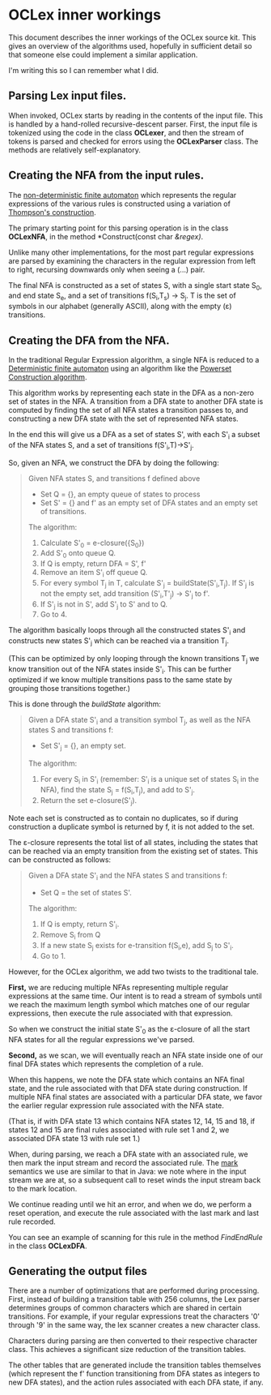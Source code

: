 # OCLex inner workings

This document describes the inner workings of the OCLex source kit. This gives
an overview of the algorithms used, hopefully in sufficient detail so that
someone else could implement a similar application.

I'm writing this so I can remember what I did.

## Parsing Lex input files.

When invoked, OCLex starts by reading in the contents of the input file. This
is handled by a hand-rolled recursive-descent parser. First, the input file
is tokenized using the code in the class **OCLexer**, and then the stream of
tokens is parsed and checked for errors using the **OCLexParser** class. The
methods are relatively self-explanatory.

## Creating the NFA from the input rules.

The [non-deterministic finite automaton](https://en.wikipedia.org/wiki/Nondeterministic_finite_automaton) which represents the regular expressions
of the various rules is constructed using a variation of [Thompson's construction](https://en.wikipedia.org/wiki/Thompson%27s_construction).

The primary starting point for this parsing operation is in the class **OCLexNFA**, in the method *Construct(const char *&regex)*.

Unlike many other implementations, for the most part regular expressions are parsed by examining the characters in the regular expression from left to right, recursing downwards only when seeing a (...) pair.

The final NFA is constructed as a set of states S, with a single start state S<sub>0</sub>, and end state S<sub>e</sub>, and a set of transitions f(S<sub>i</sub>,T<sub>s</sub>) -> S<sub>j</sub>. T is the set of symbols in our alphabet (generally ASCII), along with the empty (ε) transitions.

## Creating the DFA from the NFA.

In the traditional Regular Expression algorithm, a single NFA is reduced to a [Deterministic finite automaton](https://en.wikipedia.org/wiki/Deterministic_finite_automaton) using an algorithm like the [Powerset Construction algorithm](https://en.wikipedia.org/wiki/Powerset_construction). 

This algorithm works by representing each state in the DFA as a non-zero set of states in the NFA. A transition from a DFA state to another DFA state is computed by finding the set of all NFA states a transition passes to, and constructing a new DFA state with the set of represented NFA states.

In the end this will give us a DFA as a set of states S', with each S'<sub>i</sub> a subset of the NFA states S, and a set of transitions f(S'<sub>i</sub>,T)->S'<sub>j</sub>.

So, given an NFA, we construct the DFA by doing the following:

> Given NFA states S, and transitions f defined above
>
> * Set Q = {}, an empty queue of states to process
> * Set S' = {} and f' as an empty set of DFA states and an empty set of transitions.
> 
> The algorithm:
>
> 1. Calculate S'<sub>0</sub> = e-closure({S<sub>0</sub>})
> 2. Add S'<sub>0</sub> onto queue Q.
> 3. If Q is empty, return DFA = S', f'
> 4. Remove an item S'<sub>i</sub> off queue Q.
> 5. For every symbol T<sub>j</sub> in T, calculate S'<sub>j</sub> = buildState(S'<sub>i</sub>,T<sub>j</sub>). If S'<sub>j</sub> is not the empty set, add transition (S'<sub>i</sub>,T'<sub>j</sub>) -> S'<sub>j</sub> to f'.
> 7. If S'<sub>j</sub> is not in S', add S'<sub>j</sub> to S' and to Q.
> 8. Go to 4.

The algorithm basically loops through all the constructed states S'<sub>i</sub> and constructs new states S'<sub>j</sub> which can be reached via a transition T<sub>j</sub>.

(This can be optimized by only looping through the known transitions T<sub>j</sub> we know transition out of the NFA states inside S'<sub>i</sub>. This can be further optimized if we know multiple transitions pass to the same state by grouping those transitions together.)

This is done through the *buildState* algorithm:

> Given a DFA state S'<sub>i</sub> and a transition symbol T<sub>j</sub>, as well as the NFA states S and transitions f:
>
> * Set S'<sub>j</sub> = {}, an empty set.
> 
> The algorithm:
>
> 1. For every S<sub>i</sub> in S'<sub>i</sub> (remember: S'<sub>i</sub> is a unique set of states S<sub>i</sub> in the NFA), find the state S<sub>j</sub> = f(S<sub>i</sub>,T<sub>j</sub>), and add to S'<sub>j</sub>.
> 2. Return the set e-closure(S'<sub>j</sub>).

Note each set is constructed as to contain no duplicates, so if during construction a duplicate symbol is returned by f, it is not added to the set.

The ε-closure represents the total list of all states, including the states that can be reached via an empty transition from the existing set of states. This can be constructed as follows:

> Given a DFA state S'<sub>i</sub> and the NFA states S and transitions f:
>
> * Set Q = the set of states S'.
>
> The algorithm:
>
> 1. If Q is empty, return S'<sub>i</sub>.
> 2. Remove S<sub>i</sub> from Q
> 3. If a new state S<sub>j</sub> exists for e-transition f(S<sub>i</sub>,e), add S<sub>j</sub> to S'<sub>i</sub>.
> 4. Go to 1.

However, for the OCLex algorithm, we add two twists to the traditional tale.

**First,** we are reducing multiple NFAs representing multiple regular expressions at the same time. Our intent is to read a stream of symbols until we reach the maximum length symbol which matches one of our regular expressions, then execute the rule associated with that expression. 

So when we construct the initial state S'<sub>0</sub> as the ε-closure of all the start NFA states for all the regular expressions we've parsed.

**Second,** as we scan, we will eventually reach an NFA state inside one of our final DFA states which represents the completion of a rule.

When this happens, we note the DFA state which contains an NFA final state, and the rule associated with that DFA state during construction. If multiple NFA final states are associated with a particular DFA state, we favor the earlier regular expression rule associated with the NFA state.

(That is, if with DFA state 13 which contains NFA states 12, 14, 15 and 18, if states 12 and 15 are final rules associated with rule set 1 and 2, we associated DFA state 13 with rule set 1.)

When, during parsing, we reach a DFA state with an associated rule, we then mark the input stream and record the associated rule. The [mark](https://docs.oracle.com/javase/7/docs/api/java/io/InputStream.html#mark\(int\)) semantics we use are similar to that in Java: we note where in the input stream we are at, so a subsequent call to reset winds the input stream back to the mark location.

We continue reading until we hit an error, and when we do, we perform a reset operation, and execute the rule associated with the last mark and last rule recorded.

You can see an example of scanning for this rule in the method *FindEndRule* in the class **OCLexDFA**.

## Generating the output files

There are a number of optimizations that are performed during processing. First, instead of building a transition table with 256 columns, the Lex parser determines groups of common characters which are shared in certain transitions. For example, if your regular expressions treat the characters '0' through '9' in the same way, the lex scanner creates a new character class.

Characters during parsing are then converted to their respective character class. This achieves a significant size reduction of the transition tables.

The other tables that are generated include the transition tables themselves (which represent the f' function transitioning from DFA states as integers to new DFA states), and the action rules associated with each DFA state, if any.

